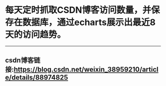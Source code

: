 <!DOCTYPE html>
<html>
	<head>
		<meta charset="UTF-8">
		<title></title>
	</head>
	<body>
		<h1>每天定时抓取CSDN博客访问数量，并保存在数据库，通过echarts展示出最近8天的访问趋势。</h1>
	</body>
	<hr />
	<h2>csdn博客链接:<a href="https://blog.csdn.net/weixin_38959210/article/details/88974825">https://blog.csdn.net/weixin_38959210/article/details/88974825</a></h2> 
</html>
